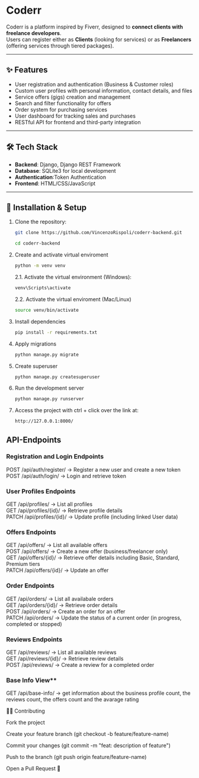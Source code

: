 # Coderr

Coderr is a platform inspired by Fiverr, designed to **connect clients with freelance developers**.  
Users can register either as **Clients** (looking for services) or as **Freelancers** (offering services through tiered packages).

---

## ✨ Features

- User registration and authentication (Business & Customer roles)
- Custom user profiles with personal information, contact details, and files
- Service offers (gigs) creation and management
- Search and filter functionality for offers
- Order system for purchasing services
- User dashboard for tracking sales and purchases
- RESTful API for frontend and third-party integration

---

## 🛠️ Tech Stack

- **Backend**: Django, Django REST Framework
- **Database**: SQLite3 for local development
- **Authentication**:Token Authentication
- **Frontend**: HTML/CSS/JavaScript

---

## 🚀 Installation & Setup

1. Clone the repository:
   ```bash
   git clone https://github.com/VincenzoRispoli/coderr-backend.git

   cd coderr-backend

2. Create and activate virtual enviroment
   ```bash
   python -m venv venv
   ```
   
   2.1. Activate the virtual environment (Windows):
   ```bash
   venv\Scripts\activate  
   ```

   2.2. Activate the virtual enviroment (Mac/Linux)
   ```bash
   source venv/bin/activate   


3. Install dependencies
   ```bash
   pip install -r requirements.txt

4. Apply migrations
   ```bash
   python manage.py migrate

5. Create  superuser
   ```bash
   python manage.py createsuperuser

6. Run the development server
   ```bash
   python manage.py runserver

7. Access the project with ctrl + click over the link at: 
   ```bash
   http://127.0.0.1:8000/


## API-Endpoints

### Registration and Login Endpoints<br>
POST /api/auth/register/ → Register a new user and create a new token<br>
POST /api/auth/login/ → Login and retrieve token

### User Profiles Endpoints<br>
GET /api/profiles/ → List all profiles<br>
GET /api/profiles/{id}/ → Retrieve profile details<br>
PATCH /api/profiles/{id}/ → Update profile (including linked User data)

### Offers Endpoints<br>
GET /api/offers/ → List all available offers<br>
POST /api/offers/ → Create a new offer (business/freelancer only)<br>
GET /api/offers/{id}/ → Retrieve offer details including Basic, Standard, Premium tiers<br>
PATCH /api/offers/{id}/ → Update an offer

### Order Endpoints<br>
GET /api/orders/ → List all availabale orders<br>
GET /api/orders/{id}/ → Retrieve order details<br>
POST /api/orders/ → Create an order for an offer<br>
PATCH /api/orders/ → Update the status of a current order (in progress, completed or stopped)

### Reviews Endpoints<br>
GET /api/reviews/ → List all available reviews<br>
GET /api/reviews/{id}/ → Retrieve review details<br>
POST /api/reviews/ → Create a review for a completed order

### Base Info View**<br>
GET /api/base-info/ → get information about the business profile count, the reviews count, the offers count and the avarage rating

👨‍💻 Contributing

Fork the project

Create your feature branch (git checkout -b feature/feature-name)

Commit your changes (git commit -m "feat: description of feature")

Push to the branch (git push origin feature/feature-name)

Open a Pull Request 🚀
